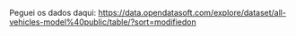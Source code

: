 Peguei os dados daqui: https://data.opendatasoft.com/explore/dataset/all-vehicles-model%40public/table/?sort=modifiedon